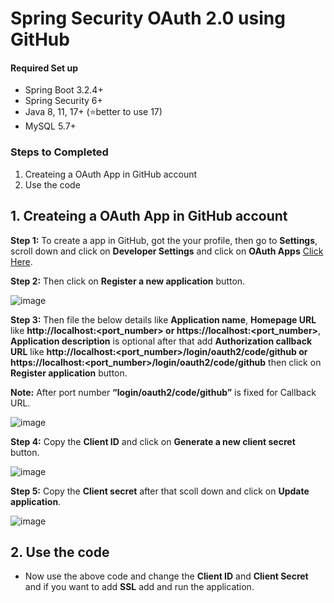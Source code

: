 # Spring Security OAuth 2.0 using GitHub

#### Required Set up
- Spring Boot 3.2.4+
- Spring Security 6+
- Java 8, 11, 17+ (⭐better to use 17)
- MySQL 5.7+

### Steps to Completed 
1. Createing a OAuth App in GitHub account
2. Use the code

## 1. Createing a OAuth App in GitHub account

**Step 1:** To create a app in GitHub, got the your profile, then go to **Settings**, scroll down and click on **Developer Settings** and click on **OAuth Apps** [Click Here](https://github.com/settings/developers).

**Step 2:** Then click on **Register a new application** button.

![image](https://github.com/nirmalakumarsahu/spring-boot-oauth2.0-github/assets/62144558/d72c8fd7-238f-4e60-85d0-ec32f8540cde)

**Step 3:** Then file the below details like **Application name**, **Homepage URL** like **http://localhost:<port_number> or https://localhost:<port_number>**, **Application description** is optional after that add **Authorization callback URL** like **http://localhost:<port_number>/login/oauth2/code/github or https://localhost:<port_number>/login/oauth2/code/github** then click on **Register application** button.

**Note:** After port number **“login/oauth2/code/github”** is fixed for Callback URL.

![image](https://github.com/nirmalakumarsahu/spring-boot-oauth2.0-github/assets/62144558/bbb5c2d2-17fc-45d3-9e89-402a72bf9d30)

**Step 4:** Copy the **Client ID** and click on **Generate a new client secret** button.

![image](https://github.com/nirmalakumarsahu/spring-boot-oauth2.0-github/assets/62144558/d85f418c-1127-4a5c-8e93-da9e73699802)

**Step 5:** Copy the **Client secret** after that scoll down and click on **Update application**.

![image](https://github.com/nirmalakumarsahu/spring-boot-oauth2.0-github/assets/62144558/0700710b-b8d6-4617-a684-a9dc8c89adbe)

## 2. Use the code

- Now use the above code and change the **Client ID** and **Client Secret** and if you want to add **SSL** add and run the application.

